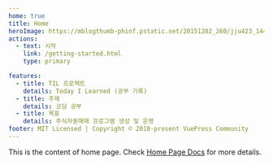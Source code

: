 ```yaml
---
home: true
title: Home
heroImage: https://mblogthumb-phinf.pstatic.net/20151202_260/jju423_1449058382856rckgl_PNG/qqjzZi7ajs.png?type=w800
actions:
  - text: 시작
    link: /getting-started.html
    type: primary

features:
  - title: TIL 프로젝트
    details: Today I Learned (공부 기록)
  - title: 주제
    details: 코딩 공부
  - title: 목표
    details: 주식자동매매 프로그램 생성 및 운영
footer: MIT Licensed | Copyright © 2018-present VuePress Community
---
```


This is the content of home page. Check [Home Page Docs][default-theme-home] for more details.

[default-theme-home]: https://vuejs.press/reference/default-theme/frontmatter.html#home-page
